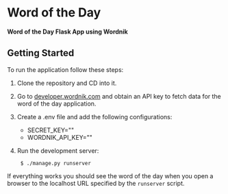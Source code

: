 # Word of the Day

**Word of the Day Flask App using Wordnik**

## Getting Started

To run the application follow these steps:

1. Clone the repository and CD into it.

2. Go to [developer.wordnik.com](http://developer.wordnik.com/) and obtain an API key to fetch data for the word of the day application.

3. Create a .env file and add the following configurations:

    - SECRET_KEY=""
    - WORDNIK_API_KEY=""

4. Run the development server:

        $ ./manage.py runserver

If everything works you should see the word of the day when you open a browser to the localhost URL specified by the `runserver` script.
